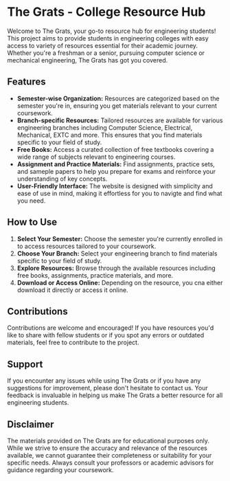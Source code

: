 # The Grats - College Resource Hub
Welcome to The Grats, your go-to resource hub for engineering students! This project aims to provide students in engineering colleges with easy access to variety of resources essential for their academic journey. Whether you're a freshman or a senior, pursuing computer science or mechanical engineering, The Grats has got you covered.

## Features
- **Semester-wise Organization:** Resources are categorized based on the semester you're in, ensuring you get materials relevant to your current coursework.
- **Branch-specific Resources:** Tailored resources are available for various engineering branches including Computer Science, Electrical, Mechanical, EXTC and more. This ensures that you find materials specific to your field of study.
- **Free Books:** Access a curated collection of free textbooks covering a wide range of subjects relevant to engineering courses.
- **Assignment and Practice Materials:** Find assignments, practice sets, and sameple papers to help you prepare for exams and reinforce your understanding of key concepts.
- **User-Friendly Interface:** The website is designed with simplicity and ease of use in mind, making it effortless for you to navigte and find what you need.

## How to Use
1. **Select Your Semester:** Choose the semester you're currently enrolled in to access resources tailored to your coursework.
2. **Choose Your Branch:** Select your engineering branch to find materials specific to your field of study.
3. **Explore Resources:** Browse through the available resources including free books, assignments, practice materials, and more.
4. **Download or Access Online:** Depending on the resource, you cna either download it directly or access it online.

## Contributions
Contributions are welcome and encouraged! If you have resources you'd like to share with fellow students or if you spot any errors or outdated materials, feel free to contribute to the project.

## Support
If you encounter any issues while using The Grats or if you have any suggestions for improvement, please don't hesitate to contact us. Your feedback is invaluable in helping us make The Grats a better resource for all engineering students.

## Disclaimer
The materials provided on The Grats are for educational purposes only. While we strive to ensure the accuracy and relevance of the resources available, we cannot guarantee their completeness or suitability for your specific needs. Always consult your professors or academic advisors for guidance regarding your coursework.
